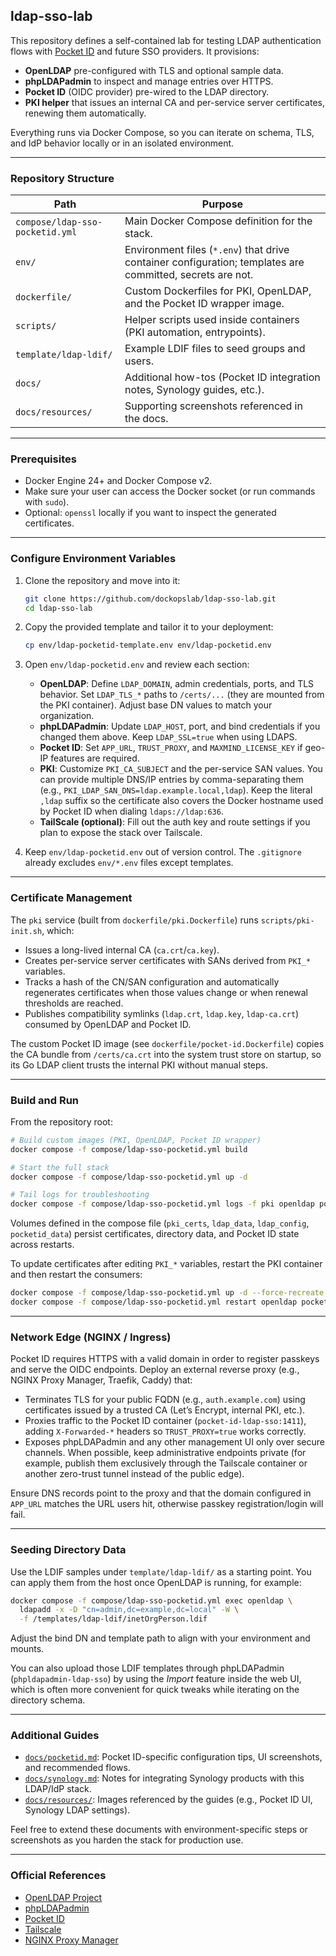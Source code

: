 ## ldap-sso-lab

This repository defines a self-contained lab for testing LDAP authentication flows with [Pocket ID](https://github.com/pocket-id/pocket-id) and future SSO providers. It provisions:

- **OpenLDAP** pre-configured with TLS and optional sample data.
- **phpLDAPadmin** to inspect and manage entries over HTTPS.
- **Pocket ID** (OIDC provider) pre-wired to the LDAP directory.
- **PKI helper** that issues an internal CA and per-service server certificates, renewing them automatically.

Everything runs via Docker Compose, so you can iterate on schema, TLS, and IdP behavior locally or in an isolated environment.

---

### Repository Structure

| Path | Purpose |
| --- | --- |
| `compose/ldap-sso-pocketid.yml` | Main Docker Compose definition for the stack. |
| `env/` | Environment files (`*.env`) that drive container configuration; templates are committed, secrets are not. |
| `dockerfile/` | Custom Dockerfiles for PKI, OpenLDAP, and the Pocket ID wrapper image. |
| `scripts/` | Helper scripts used inside containers (PKI automation, entrypoints). |
| `template/ldap-ldif/` | Example LDIF files to seed groups and users. |
| `docs/` | Additional how-tos (Pocket ID integration notes, Synology guides, etc.). |
| `docs/resources/` | Supporting screenshots referenced in the docs. |

---

### Prerequisites

- Docker Engine 24+ and Docker Compose v2.
- Make sure your user can access the Docker socket (or run commands with `sudo`).
- Optional: `openssl` locally if you want to inspect the generated certificates.

---

### Configure Environment Variables

1. Clone the repository and move into it:

   ```sh
   git clone https://github.com/dockopslab/ldap-sso-lab.git
   cd ldap-sso-lab
   ```

2. Copy the provided template and tailor it to your deployment:

   ```sh
   cp env/ldap-pocketid-template.env env/ldap-pocketid.env
   ```

3. Open `env/ldap-pocketid.env` and review each section:

   - **OpenLDAP**: Define `LDAP_DOMAIN`, admin credentials, ports, and TLS behavior. Set `LDAP_TLS_*` paths to `/certs/...` (they are mounted from the PKI container). Adjust base DN values to match your organization.
   - **phpLDAPadmin**: Update `LDAP_HOST`, port, and bind credentials if you changed them above. Keep `LDAP_SSL=true` when using LDAPS.
   - **Pocket ID**: Set `APP_URL`, `TRUST_PROXY`, and `MAXMIND_LICENSE_KEY` if geo-IP features are required.
   - **PKI**: Customize `PKI_CA_SUBJECT` and the per-service SAN values. You can provide multiple DNS/IP entries by comma-separating them (e.g., `PKI_LDAP_SAN_DNS=ldap.example.local,ldap`). Keep the literal `,ldap` suffix so the certificate also covers the Docker hostname used by Pocket ID when dialing `ldaps://ldap:636`.
   - **TailScale (optional)**: Fill out the auth key and route settings if you plan to expose the stack over Tailscale.

4. Keep `env/ldap-pocketid.env` out of version control. The `.gitignore` already excludes `env/*.env` files except templates.

---

### Certificate Management

The `pki` service (built from `dockerfile/pki.Dockerfile`) runs `scripts/pki-init.sh`, which:

- Issues a long-lived internal CA (`ca.crt`/`ca.key`).
- Creates per-service server certificates with SANs derived from `PKI_*` variables.
- Tracks a hash of the CN/SAN configuration and automatically regenerates certificates when those values change or when renewal thresholds are reached.
- Publishes compatibility symlinks (`ldap.crt`, `ldap.key`, `ldap-ca.crt`) consumed by OpenLDAP and Pocket ID.

The custom Pocket ID image (see `dockerfile/pocket-id.Dockerfile`) copies the CA bundle from `/certs/ca.crt` into the system trust store on startup, so its Go LDAP client trusts the internal PKI without manual steps.

---

### Build and Run

From the repository root:

```sh
# Build custom images (PKI, OpenLDAP, Pocket ID wrapper)
docker compose -f compose/ldap-sso-pocketid.yml build

# Start the full stack
docker compose -f compose/ldap-sso-pocketid.yml up -d

# Tail logs for troubleshooting
docker compose -f compose/ldap-sso-pocketid.yml logs -f pki openldap pocket-id
```

Volumes defined in the compose file (`pki_certs`, `ldap_data`, `ldap_config`, `pocketid_data`) persist certificates, directory data, and Pocket ID state across restarts.

To update certificates after editing `PKI_*` variables, restart the PKI container and then restart the consumers:

```sh
docker compose -f compose/ldap-sso-pocketid.yml up -d --force-recreate pki
docker compose -f compose/ldap-sso-pocketid.yml restart openldap pocket-id
```

---

### Network Edge (NGINX / Ingress)

Pocket ID requires HTTPS with a valid domain in order to register passkeys and serve the OIDC endpoints. Deploy an external reverse proxy (e.g., NGINX Proxy Manager, Traefik, Caddy) that:

- Terminates TLS for your public FQDN (e.g., `auth.example.com`) using certificates issued by a trusted CA (Let’s Encrypt, internal PKI, etc.).
- Proxies traffic to the Pocket ID container (`pocket-id-ldap-sso:1411`), adding `X-Forwarded-*` headers so `TRUST_PROXY=true` works correctly.
- Exposes phpLDAPadmin and any other management UI only over secure channels. When possible, keep administrative endpoints private (for example, publish them exclusively through the Tailscale container or another zero-trust tunnel instead of the public edge).

Ensure DNS records point to the proxy and that the domain configured in `APP_URL` matches the URL users hit, otherwise passkey registration/login will fail.

---

### Seeding Directory Data

Use the LDIF samples under `template/ldap-ldif/` as a starting point. You can apply them from the host once OpenLDAP is running, for example:

```sh
docker compose -f compose/ldap-sso-pocketid.yml exec openldap \
  ldapadd -x -D "cn=admin,dc=example,dc=local" -W \
  -f /templates/ldap-ldif/inetOrgPerson.ldif
```

Adjust the bind DN and template path to align with your environment and mounts.

You can also upload those LDIF templates through phpLDAPadmin (`phpldapadmin-ldap-sso`) by using the *Import* feature inside the web UI, which is often more convenient for quick tweaks while iterating on the directory schema.

---

### Additional Guides

- [`docs/pocketid.md`](docs/pocketid.md): Pocket ID-specific configuration tips, UI screenshots, and recommended flows.
- [`docs/synology.md`](docs/synology.md): Notes for integrating Synology products with this LDAP/IdP stack.
- [`docs/resources/`](docs/resources/): Images referenced by the guides (e.g., Pocket ID UI, Synology LDAP settings).

Feel free to extend these documents with environment-specific steps or screenshots as you harden the stack for production use.

---

### Official References

- [OpenLDAP Project](https://www.openldap.org/)
- [phpLDAPadmin](https://github.com/leenooks/phpLDAPadmin)
- [Pocket ID](https://github.com/pocket-id/pocket-id)
- [Tailscale](https://tailscale.com/)
- [NGINX Proxy Manager](https://nginxproxymanager.com/)
